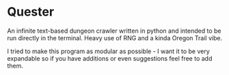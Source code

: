 # Quester
An infinite text-based dungeon crawler written in python and intended to be run directly in the terminal. Heavy use of RNG and a kinda Oregon Trail vibe. 

I tried to make this program as modular as possible - I want it to be very expandable so if you have additions or even suggestions feel free to add them.
